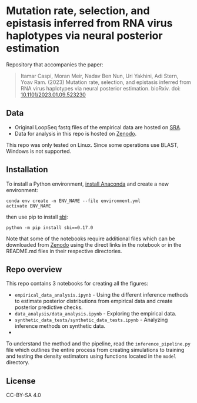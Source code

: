 # Mutation rate, selection, and epistasis inferred from RNA virus haplotypes via neural posterior estimation

Repository that accompanies the paper:
> Itamar Caspi, Moran Meir, Nadav Ben Nun, Uri Yakhini, Adi Stern, Yoav Ram. (2023) Mutation rate, selection, and epistasis inferred from RNA virus haplotypes via neural posterior estimation. bioRxiv. doi: [10.1101/2023.01.09.523230](https://doi.org/10.1101/2023.01.09.523230)

## Data
- Original LoopSeq fastq files of the empirical data are hosted on [SRA](https://www.ncbi.nlm.nih.gov/sra/PRJNA902661). 
- Data for analysis in this repo is hosted on [Zenodo](https://zenodo.org/record/7486851).

This repo was only tested on Linux. Since some operations use BLAST, Windows is not supported.


## Installation

To install a Python environment, [install Anaconda](https://www.anaconda.com/products/distribution) and create a new environment:
```
conda env create -n ENV_NAME --file environment.yml 
activate ENV_NAME
```
then use pip to install [sbi](https://www.mackelab.org/sbi): 
```
python -m pip install sbi==0.17.0
```
Note that some of the notebooks require additional files which can be downloaded from [Zenodo](https://zenodo.org/record/7486851) using the direct links in the notebook or in the README.md files in their respective directories.

## Repo overview

This repo contains 3 notebooks for creating all the figures:
 - `empirical_data_analysis.ipynb` - Using the different inference methods to estimate posterior distributions from empirical data and create posterior predictive checks.
 - `data_analysis/data_analysis.ipynb` - Exploring the empirical data.
 - `synthetic_data_tests/synthetic_data_tests.ipynb` - Analyzing inference methods on synthetic data.
 - 

To understand the method and the pipeline, read the `inference_pipeline.py` file which outlines the entire process from creating simulations to training and testing the density estimators using functions located in the `model` directory.
 
## License

CC-BY-SA 4.0
